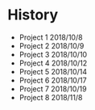 # History
- Project 1 2018/10/8 
- Project 2 2018/10/9
- Project 3 2018/10/10
- Project 4 2018/10/12
- Project 5 2018/10/14
- Project 6 2018/10/17
- Project 7 2018/10/19
- Project 8 2018/11/8

